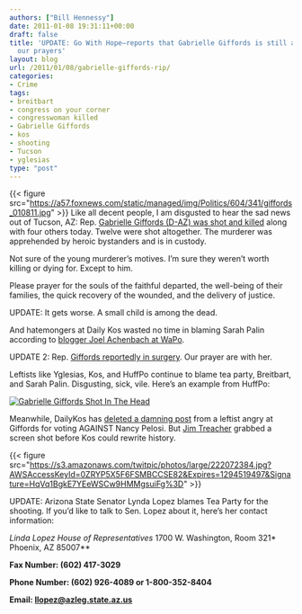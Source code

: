 ```yaml
---
authors: ["Bill Hennessy"]
date: 2011-01-08 19:31:11+00:00
draft: false
title: 'UPDATE: Go With Hope—reports that Gabrielle Giffords is still alive, needs
  our prayers'
layout: blog
url: /2011/01/08/gabrielle-giffords-rip/
categories:
- Crime
tags:
- breitbart
- congress on your corner
- congresswoman killed
- Gabrielle Giffords
- kos
- shooting
- Tucson
- yglesias
type: "post"
---
```


{{< figure src="https://a57.foxnews.com/static/managed/img/Politics/604/341/giffords_010811.jpg" >}}
Like all decent people, I am disgusted to hear the sad news out of Tucson, AZ: Rep. [Gabrielle Giffords (D-AZ) was shot and killed](https://www.foxnews.com/politics/2011/01/08/arizona-congresswoman-reportedly-shot-public-event/) along with four others today. Twelve were shot altogether. The murderer was apprehended by heroic bystanders and is in custody. 

 

Not sure of the young murderer’s motives. I’m sure they weren’t worth killing or dying for. Except to him.

 

Please prayer for the souls of the faithful departed, the well-being of their families, the quick recovery of the wounded, and the delivery of justice. 

 

UPDATE: It gets worse. A small child is among the dead.

 

And hatemongers at Daily Kos wasted no time in blaming Sarah Palin according to [blogger Joel Achenbach at WaPo](https://voices.washingtonpost.com/achenblog/2011/01/gabrielle_giffords.html).

 

UPDATE 2: Rep. [Giffords reportedly in surgery](https://www.kpho.com/news/26411850/detail.html). Our prayer are with her. 

 

Leftists like Yglesias, Kos, and HuffPo continue to blame tea party, Breitbart, and Sarah Palin. Disgusting, sick, vile. Here’s an example from HuffPo:

 

[![Gabrielle Giffords Shot In The Head](https://hennessysview.com/wp-content/uploads/2011/01/Gabrielle-Giffords-Shot-In-The-Head_thumb.png)
](https://hennessysview.com/wp-content/uploads/2011/01/Gabrielle-Giffords-Shot-In-The-Head.png)

 

Meanwhile, DailyKos has [deleted a damning post](https://www.dailykos.com/storyonly/2011/1/6/933828/-My-CongressWOMAN-voted-against-Nancy-Pelosi!-And-is-now-DEAD-to-me!) from a leftist angry at Giffords for voting AGAINST Nancy Pelosi. But [Jim Treacher](https://twitpic.com/photos/jtLOL) grabbed a screen shot before Kos could rewrite history.

 

{{< figure src="https://s3.amazonaws.com/twitpic/photos/large/222072384.jpg?AWSAccessKeyId=0ZRYP5X5F6FSMBCCSE82&Expires=1294519497&Signature=HqVq1BgkE7YEeWSCw9HMMgsuiFg%3D" >}}


 

 

UPDATE: Arizona State Senator Lynda Lopez blames Tea Party for the shooting. If you’d like to talk to Sen. Lopez about it, here’s her contact information:

 

**Linda Lopez*
House of Representatives*
1700 W. Washington, Room 321*
Phoenix, AZ 85007**

 

**Fax Number: (602) 417-3029**

 

**Phone Number: (602) 926-4089 or 1-800-352-8404**

 

**Email: [llopez@azleg.state.az.us](mailto:llopez@azleg.state.az.us)**
